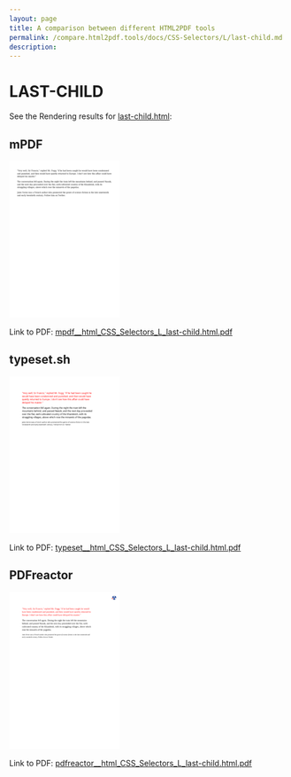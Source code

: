 ```yaml
---
layout: page
title: A comparison between different HTML2PDF tools
permalink: /compare.html2pdf.tools/docs/CSS-Selectors/L/last-child.md
description: 
---
```


# LAST-CHILD

See the Rendering results for [last-child.html](/html/CSS%20Selectors/L/last-child.html):

## mPDF
![](mpdf__html_CSS_Selectors_L_last-child.html.png) 

Link to PDF: [mpdf__html_CSS_Selectors_L_last-child.html.pdf](mpdf__html_CSS_Selectors_L_last-child.html.pdf)

## typeset.sh
![](typeset__html_CSS_Selectors_L_last-child.html.png) 

Link to PDF: [typeset__html_CSS_Selectors_L_last-child.html.pdf](typeset__html_CSS_Selectors_L_last-child.html.pdf)

## PDFreactor
![](pdfreactor__html_CSS_Selectors_L_last-child.html.png) 

Link to PDF: [pdfreactor__html_CSS_Selectors_L_last-child.html.pdf](pdfreactor__html_CSS_Selectors_L_last-child.html.pdf)
